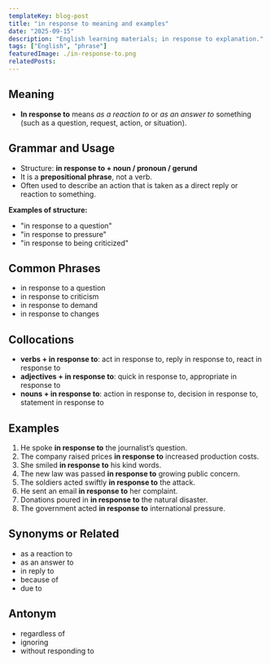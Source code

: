 ```yaml
---
templateKey: blog-post
title: "in response to meaning and examples"
date: "2025-09-15"
description: "English learning materials; in response to explanation."
tags: ["English", "phrase"]
featuredImage: ./in-response-to.png
relatedPosts:
---
```


## Meaning

- **In response to** means _as a reaction to_ or _as an answer to_ something (such as a question, request, action, or situation).

## Grammar and Usage

- Structure: **in response to + noun / pronoun / gerund**
- It is a **prepositional phrase**, not a verb.
- Often used to describe an action that is taken as a direct reply or reaction to something.

**Examples of structure:**

- "in response to a question"
- "in response to pressure"
- "in response to being criticized"

## Common Phrases

- in response to a question
- in response to criticism
- in response to demand
- in response to changes

## Collocations

- **verbs + in response to**: act in response to, reply in response to, react in response to
- **adjectives + in response to**: quick in response to, appropriate in response to
- **nouns + in response to**: action in response to, decision in response to, statement in response to

## Examples

1. He spoke **in response to** the journalist’s question.
2. The company raised prices **in response to** increased production costs.
3. She smiled **in response to** his kind words.
4. The new law was passed **in response to** growing public concern.
5. The soldiers acted swiftly **in response to** the attack.
6. He sent an email **in response to** her complaint.
7. Donations poured in **in response to** the natural disaster.
8. The government acted **in response to** international pressure.

## Synonyms or Related

- as a reaction to
- as an answer to
- in reply to
- because of
- due to

## Antonym

- regardless of
- ignoring
- without responding to
